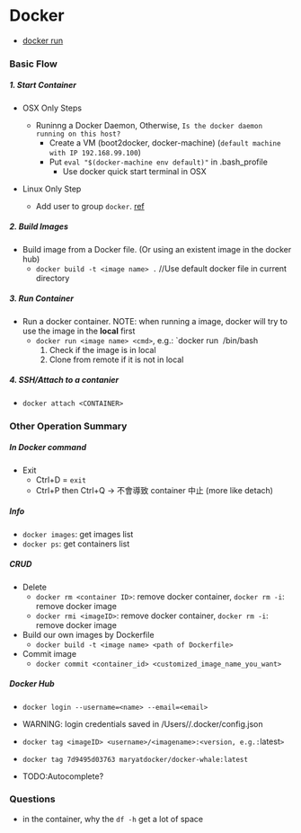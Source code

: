 # Docker
* [docker run](docker-run.md)


### Basic Flow
##### 1. Start Container
  * OSX Only Steps
    * Runinng a Docker Daemon, Otherwise, `Is the docker daemon running on this host?`
      * Create a VM (boot2docker, docker-machine) (`default machine with IP 192.168.99.100`)
      * Put `eval "$(docker-machine env default)"` in .bash_profile
        * Use docker quick start terminal in OSX

  * Linux Only Step
    * Add user to group `docker`. [ref](http://stackoverflow.com/questions/33562109/docker-command-cant-connect-to-docker-daemon)

##### 2. Build Images
  * Build image from a Docker file. (Or using an existent image in the docker hub)
    * `docker build -t <image name> .` //Use default docker file in current directory

##### 3. Run Container
  * Run a docker container. NOTE: when running a image, docker will try to use the image in the **local** first
    * `docker run <image name> <cmd>`, e.g.: `docker run <image> /bin/bash
      1. Check if the image is in local
      1. Clone from remote if it is not in local


##### 4. SSH/Attach to a contanier
  * `docker attach <CONTAINER>`

### Other Operation Summary

##### In Docker command
  * Exit
    * Ctrl+D  = `exit`
    * Ctrl+P then Ctrl+Q -> 不會導致 container 中止 (more like detach)

##### Info
  * `docker images`: get images list
  * `docker ps`: get  containers list

##### CRUD
  * Delete
    * `docker rm <container ID>`: remove docker container, `docker rm -i`: remove docker image
    * `docker rmi <imageID>`: remove docker container, `docker rm -i`: remove docker image
  * Build our own images by Dockerfile
    * `docker build -t <image name> <path of Dockerfile>`
  * Commit image
    * `docker commit <container_id> <customized_image_name_you_want>`

##### Docker Hub
* `docker login --username=<name> --email=<email>`
 * WARNING: login credentials saved in /Users/<user>/.docker/config.json

* `docker tag <imageID> <username>/<imagename>:<version, e.g.:`latest`>`
 * `docker tag 7d9495d03763 maryatdocker/docker-whale:latest`
  * TODO:Autocomplete?

### Questions
* in the container, why the `df -h` get a lot of space
